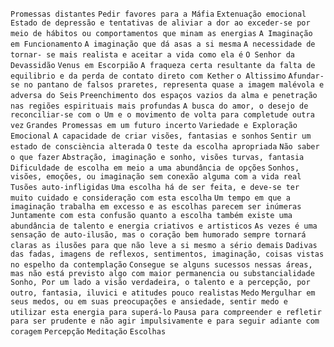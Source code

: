 `Promessas distantes` `Pedir favores para a Máfia` `Extenuação emocional`
`Estado de depressão e tentativas de aliviar a dor ao exceder-se por meio de
hábitos ou comportamentos que minam as energias` `A Imaginação em
Funcionamento` `A imaginação que dá asas a si mesma` `A necessidade de tornar-
se mais realista e aceitar a vida como ela é` `O Senhor da Devassidão` `Venus
em Escorpião` `A fraqueza certa resultante da falta de equilibrio e da perda
de contato direto com Kether` `o Altissimo` `Afundar-se no pantano de falsos
praretes, representa quase a imagem malévola e adversa do Seis` `Preenchimento
dos espaços vazios da alma e penetração nas regiões espirituais mais
profundas` `A busca do amor, o desejo de reconciliar-se com o Um e o movimento
de volta para completude outra vez` `Grandes Promessas em um futuro incerto`
`Variedade e Exploração Emocional` `A capacidade de criar visões, fantasias e
sonhos` `Sentir um estado de consciència alterada` `O teste da escolha
apropriada` `Não saber o que fazer` `Abstração, imaginação e sonho, visões
turvas, fantasia` `Dificuldade de escolha em meio a uma abundância de opções`
`Sonhos, visões, emoções, ou imaginação sem conexão alguma com a vida real`
`Tusões auto-infligidas` `Uma escolha há de ser feita, e deve-se ter muito
cuidado e consideração com esta escolha` `Um tempo em que a imaginação
trabalha em excesso e as escolhas parecem ser inúmeras` `Juntamente com esta
confusão quanto a escolha também existe uma abundância de talento e energia
criativos e artisticos` `As vezes é uma sensação de auto-ilusão, mas o coração
bem humorado sempre tornará claras as ilusões para que não leve a si mesmo a
sério demais` `Dadivas das fadas, imagens de reflexos, sentimentos,
imaginação, coisas vistas no espelho da contemplação` `Consegue se alguns
sucessos nessas áreas, mas não está previsto algo com maior permanencia ou
substancialidade` `Sonho, Por um lado a visão verdadeira, o talento e a
percepção, por outro, fantasia, iluvici e atitudes pouco realistas` `Medo`
`Mergulhar em seus medos, ou em suas preocupações e ansiedade, sentir medo e
utilizar esta energia para superá-lo` `Pausa para compreender e refletir para
ser prudente e não agir impulsivamente e para seguir adiante com coragem`
`Percepção` `Meditação` `Escolhas`

